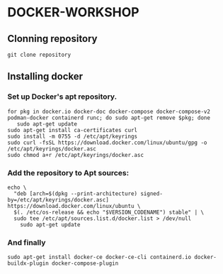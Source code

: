 # DOCKER-WORKSHOP
## Clonning repository
~~~
git clone repository
~~~

## Installing docker
### Set up Docker's apt repository.
~~~
for pkg in docker.io docker-doc docker-compose docker-compose-v2 podman-docker containerd runc; do sudo apt-get remove $pkg; done
   sudo apt-get update
sudo apt-get install ca-certificates curl
sudo install -m 0755 -d /etc/apt/keyrings
sudo curl -fsSL https://download.docker.com/linux/ubuntu/gpg -o /etc/apt/keyrings/docker.asc
sudo chmod a+r /etc/apt/keyrings/docker.asc
~~~

### Add the repository to Apt sources:
~~~
echo \
  "deb [arch=$(dpkg --print-architecture) signed-by=/etc/apt/keyrings/docker.asc] https://download.docker.com/linux/ubuntu \
  $(. /etc/os-release && echo "$VERSION_CODENAME") stable" | \
  sudo tee /etc/apt/sources.list.d/docker.list > /dev/null
    sudo apt-get update
~~~

### And finally
~~~
sudo apt-get install docker-ce docker-ce-cli containerd.io docker-buildx-plugin docker-compose-plugin
~~~

